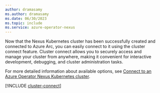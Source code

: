 ```yaml
---
author: dramasamy
ms.author: dramasamy
ms.date: 06/30/2023
ms.topic: include
ms.service: azure-operator-nexus
---
```


Now that the Nexus Kubernetes cluster has been successfully created and connected to Azure Arc, you can easily connect to it using the cluster connect feature. Cluster connect allows you to securely access and manage your cluster from anywhere, making it convenient for interactive development, debugging, and cluster administration tasks.

For more detailed information about available options, see [Connect to an Azure Operator Nexus Kubernetes cluster](../../howto-kubernetes-cluster-connect.md).

[!INCLUDE [cluster-connect](./cluster-connect.md)]